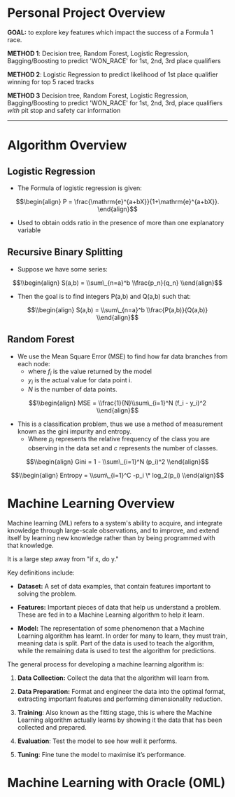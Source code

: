 # Personal Project Overview

**GOAL:** to explore key features which impact the success of a Formula 1 race.

**METHOD 1**: Decision tree, Random Forest, Logistic Regression, Bagging/Boosting to predict 'WON_RACE' for 1st, 2nd, 3rd place qualifiers

**METHOD 2**: Logistic Regression to predict likelihood of 1st place qualifier winning for top 5 raced tracks

**METHOD 3** Decision tree, Random Forest, Logistic Regression, Bagging/Boosting to predict 'WON_RACE' for 1st, 2nd, 3rd, place qualifiers *with* pit stop and safety car information

------------------------------------------------------------------------

# Algorithm Overview

## Logistic Regression

-   The Formula of logistic regression is given:

$$\begin{align} Ρ = \frac{\mathrm{e}^{a+bX}}{1+\mathrm{e}^{a+bX}}. \end{align}$$

-   Used to obtain odds ratio in the presence of more than one explanatory variable

## Recursive Binary Splitting

-   Suppose we have some series:

$$\\begin{align} S(a,b) = \\sum\_{n=a}^b \\frac{p_n}{q_n} \\end{align}$$

-   Then the goal is to find integers P(a,b) and Q(a,b) such that:

$$\\begin{align} S(a,b) = \\sum\_{n=a}^b \\frac{P(a,b)}{Q(a,b)} \\end{align}$$

## Random Forest

-   We use the Mean Square Error (MSE) to find how far data branches from each node:
    -   where $f_i$ is the value returned by the model
    -   $y_i$ is the actual value for data point i.
    -   $N$ is the number of data points.

$$\\begin{align} MSE = \\frac{1}{N}\\sum\_{i=1}^N (f_i - y_i)^2 \\end{align}$$

-   This is a classification problem, thus we use a method of measurement known as the gini impurity and entropy.
    -   Where $p_i$ represents the relative frequency of the class you are observing in the data set and $c$ represents the number of classes.

$$\\begin{align} Gini = 1 - \\sum\_{i=1}^N (p_i)^2 \\end{align}$$

$$\\begin{align} Entropy = \\sum\_{i=1}^C -p_i \* log_2(p_i) \\end{align}$$

# Machine Learning Overview

Machine learning (ML) refers to a system's ability to acquire, and integrate knowledge through large-scale observations, and to improve, and extend itself by learning new knowledge rather than by being programmed with that knowledge.

It is a large step away from "if x, do y."

Key definitions include:

-   **Dataset:** A set of data examples, that contain features important to solving the problem.

-   **Features:** Important pieces of data that help us understand a problem. These are fed in to a Machine Learning algorithm to help it learn.

-   **Model:** The representation of some phenomenon that a Machine Learning algorithm has learnt. In order for many to learn, they must train, meaning data is split. Part of the data is used to teach the algorithm, while the remaining data is used to test the algorithm for predictions.

The general process for developing a machine learning algorithm is:

1.  **Data Collection:** Collect the data that the algorithm will learn from.

2.  **Data Preparation:** Format and engineer the data into the optimal format, extracting important features and performing dimensionality reduction.

3.  **Training**: Also known as the fitting stage, this is where the Machine Learning algorithm actually learns by showing it the data that has been collected and prepared.

4.  **Evaluation**: Test the model to see how well it performs.

5.  **Tuning**: Fine tune the model to maximise it’s performance.

# Machine Learning with Oracle (OML)
